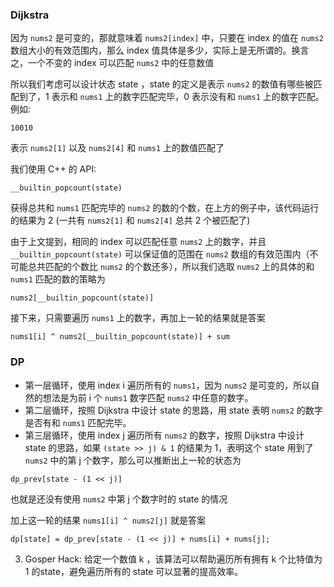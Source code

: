### Dijkstra
因为 `nums2` 是可变的，那就意味着 `nums2[index]` 中，只要在 index 的值在 `nums2` 数组大小的有效范围内，那么 index 值具体是多少，实际上是无所谓的。换言之，一个不变的 index 可以匹配 `nums2` 中的任意数值

所以我们考虑可以设计状态 state ，state 的定义是表示 `nums2` 的数值有哪些被匹配到了，1 表示和 `nums1` 上的数字匹配完毕，0 表示没有和 `nums1` 上的数字匹配。例如:

```
10010 
```

表示 `nums2[1]` 以及 `nums2[4]` 和 `nums1` 上的数值匹配了
 
我们使用 C++ 的 API:

```
__builtin_popcount(state)
```

获得总共和 `nums1` 匹配完毕的 `nums2` 的数的个数，在上方的例子中，该代码运行的结果为 2 (一共有 `nums2[1]` 和 `nums2[4]` 总共 2 个被匹配了)

由于上文提到，相同的 index 可以匹配任意 `nums2` 上的数字，并且 `__builtin_popcount(state)` 可以保证值的范围在 `nums2` 数组的有效范围内（不可能总共匹配的个数比 `nums2` 的个数还多），所以我们选取 `nums2` 上的具体的和 `nums1` 匹配的数的策略为

```
nums2[__builtin_popcount(state)]
```

接下来，只需要遍历 `nums1` 上的数字，再加上一轮的结果就是答案

```
nums1[i] ^ nums2[__builtin_popcount(state)] + sum
```

### DP
- 第一层循环，使用 index i 遍历所有的 `nums1`，因为 `nums2` 是可变的，所以自然的想法是为前 i 个 `nums1` 数字匹配 `nums2` 中任意的数字。
- 第二层循环，按照 Dijkstra 中设计 state 的思路，用 state 表明 `nums2` 的数字是否有和 `nums1` 匹配完毕。
- 第三层循环，使用 index j 遍历所有 `nums2` 的数字，按照 Dijkstra 中设计 state 的思路，如果 `(state >> j) & 1` 的结果为 1，表明这个 state 用到了 `nums2` 中的第 j 个数字，那么可以推断出上一轮的状态为

```
dp_prev[state - (1 << j)]
```

也就是还没有使用 `nums2` 中第 j 个数字时的 state 的情况

加上这一轮的结果 `nums1[i] ^ nums2[j]` 就是答案

```
dp[state] = dp_prev[state - (1 << j)] + nums[i] + nums[j];
```

3. Gosper Hack: 给定一个数值 k ，该算法可以帮助遍历所有拥有 k 个比特值为 1 的state，避免遍历所有的 state 可以显著的提高效率。
